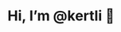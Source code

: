 # Hi, I’m @kertli 👋 

<!---
kertli/kertli is a ✨ special ✨ repository because its `README.md` (this file) appears on your GitHub profile.
You can click the Preview link to take a look at your changes.
--->
